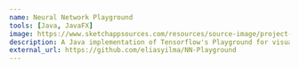 ```yaml
---
name: Neural Network Playground
tools: [Java, JavaFX]
image: https://www.sketchappsources.com/resources/source-image/project-neon-groove-music-ui.png
description: A Java implementation of Tensorflow's Playground for visualizing neural networks. 
external_url: https://github.com/eliasyilma/NN-Playground
---
```

